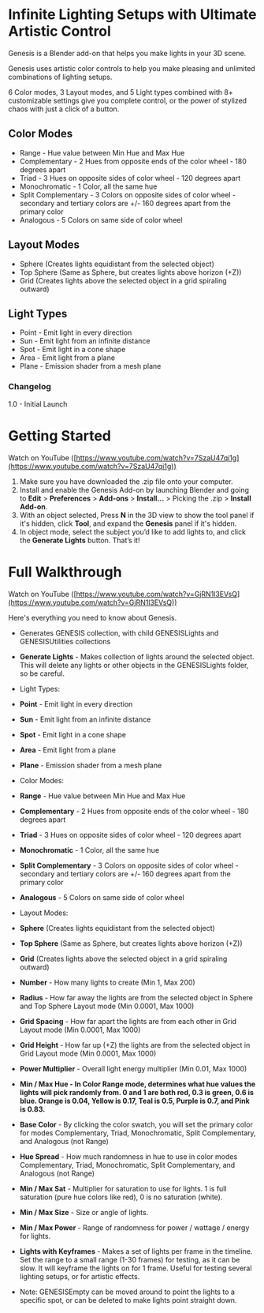 Infinite Lighting Setups with Ultimate Artistic Control
=======================================================

Genesis is a Blender add-on that helps you make lights in your 3D scene.

Genesis uses artistic color controls to help you make pleasing and unlimited combinations of lighting setups.

6 Color modes, 3 Layout modes, and 5 Light types combined with 8+ customizable settings give you complete control, or the power of stylized chaos with just a click of a button.

Color Modes
-----------

*   Range - Hue value between Min Hue and Max Hue
*   Complementary - 2 Hues from opposite ends of the color wheel - 180 degrees apart
*   Triad - 3 Hues on opposite sides of color wheel - 120 degrees apart
*   Monochromatic - 1 Color, all the same hue
*   Split Complementary - 3 Colors on opposite sides of color wheel - secondary and tertiary colors are +/- 160 degrees apart from the primary color
*   Analogous - 5 Colors on same side of color wheel

Layout Modes
------------

*   Sphere (Creates lights equidistant from the selected object)
*   Top Sphere (Same as Sphere, but creates lights above horizon (+Z))
*   Grid (Creates lights above the selected object in a grid spiraling outward)

Light Types
-----------

*   Point - Emit light in every direction
*   Sun - Emit light from an infinite distance
*   Spot - Emit light in a cone shape
*   Area - Emit light from a plane
*   Plane - Emission shader from a mesh plane

### Changelog

1.0 - Initial Launch


**Getting Started**
===================

Watch on YouTube ([https://www.youtube.com/watch?v=7SzaU47qi1g](https://www.youtube.com/watch?v=7SzaU47qi1g))

1.  Make sure you have downloaded the .zip file onto your computer.
2.  Install and enable the Genesis Add-on by launching Blender and going to **Edit** \> **Preferences** \> **Add-ons** > **Install…** \> Picking the .zip > **Install Add-on**.
3.  With an object selected, Press **N** in the 3D view to show the tool panel if it's hidden, click **Tool**, and expand the **Genesis** panel if it's hidden.
4.  In object mode, select the subject you’d like to add lights to, and click the **Generate Lights** button. That’s it!

**Full Walkthrough**
====================

Watch on YouTube ([https://www.youtube.com/watch?v=GjRN1l3EVsQ](https://www.youtube.com/watch?v=GjRN1l3EVsQ))

Here's everything you need to know about Genesis.

*   Generates GENESIS collection, with child GENESISLights and GENESISUtilities collections
*   **Generate Lights** - Makes collection of lights around the selected object. This will delete any lights or other objects in the GENESISLights folder, so be careful.
*   Light Types:

*   **Point** \- Emit light in every direction
*   **Sun** \- Emit light from an infinite distance
*   **Spot** \- Emit light in a cone shape
*   **Area** \- Emit light from a plane
*   **Plane** \- Emission shader from a mesh plane

*   Color Modes:

*   **Range** \- Hue value between Min Hue and Max Hue
*   **Complementary** \- 2 Hues from opposite ends of the color wheel - 180 degrees apart
*   **Triad** \- 3 Hues on opposite sides of color wheel - 120 degrees apart
*   **Monochromatic** \- 1 Color, all the same hue
*   **Split Complementary** - 3 Colors on opposite sides of color wheel - secondary and tertiary colors are +/- 160 degrees apart from the primary color
*   **Analogous** \- 5 Colors on same side of color wheel

*   Layout Modes:

*   **Sphere** (Creates lights equidistant from the selected object)
*   **Top Sphere** (Same as Sphere, but creates lights above horizon (+Z))
*   **Grid** (Creates lights above the selected object in a grid spiraling outward)

*   **Number** \- How many lights to create (Min 1, Max 200)
*   **Radius** \- How far away the lights are from the selected object in Sphere and Top Sphere Layout mode (Min 0.0001, Max 1000)
*   **Grid Spacing** - How far apart the lights are from each other in Grid Layout mode (Min 0.0001, Max 1000)
*   **Grid Height** - How far up (+Z) the lights are from the selected object in Grid Layout mode (Min 0.0001, Max 1000)
*   **Power Multiplier** - Overall light energy multiplier (Min 0.01, Max 1000)

*   **Min / Max Hue - In Color Range mode, determines what hue values the lights will pick randomly from. 0 and 1 are both red, 0.3 is green, 0.6 is blue. Orange is 0.04, Yellow is 0.17, Teal is 0.5, Purple is 0.7, and Pink is 0.83.**

*   **Base Color** - By clicking the color swatch, you will set the primary color for modes Complementary, Triad, Monochromatic, Split Complementary, and Analogous (not Range)

*   **Hue Spread** - How much randomness in hue to use in color modes Complementary, Triad, Monochromatic, Split Complementary, and Analogous (not Range)

*   **Min / Max Sat** - Multiplier for saturation to use for lights. 1 is full saturation (pure hue colors like red), 0 is no saturation (white).

*   **Min / Max Size** - Size or angle of lights.

*   **Min / Max Power** - Range of randomness for power / wattage / energy for lights.

*   **Lights with Keyframes** - Makes a set of lights per frame in the timeline. Set the range to a small range (1-30 frames) for testing, as it can be slow. It will keyframe the lights on for 1 frame. Useful for testing several lighting setups, or for artistic effects.
*   Note: GENESISEmpty can be moved around to point the lights to a specific spot, or can be deleted to make lights point straight down.

